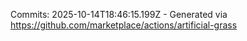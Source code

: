 Commits: 2025-10-14T18:46:15.199Z - Generated via https://github.com/marketplace/actions/artificial-grass
<br>
